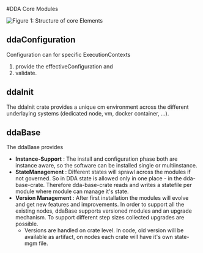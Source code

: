 #DDA Core Modules

![Figure 1: Structure of core Elements](../resources/architecture_core_modules.png)

## ddaConfiguration
Configuration can for specific ExecutionContexts
1. provide the effectiveConfiguration and
2. validate.

## ddaInit
The ddaInit crate provides a unique cm environment across the different underlaying systems (dedicated node, vm, docker container, ...).

## ddaBase
The ddaBase provides 
* **Instance-Support** : The install and configuration phase both are instance aware, so the software can be installed single or multiinstance.
* **StateManagement** : Different states will sprawl across the modules if not governed. So in DDA state is allowed only in one place - in the dda-base-crate. Therefore dda-base-crate reads and writes a statefile per module where module can manage it's state.  
* **Version Management** : After first installation the modules will evolve and get new features and improvements. In order to support all the existing nodes, ddaBase supports versioned modules and an upgrade mechanism. To support different step sizes collected upgrades are possible.
  * Versions are handled on crate level. In code, old version will be available as artifact, on nodes each crate will have it's own state-mgm file.